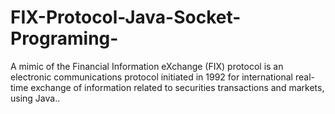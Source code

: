 # FIX-Protocol-Java-Socket-Programing-
A mimic of the Financial Information eXchange (FIX) protocol is an electronic communications protocol initiated in 1992 for international real-time exchange of information related to securities transactions and markets, using Java..
